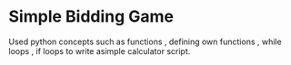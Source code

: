 # Simple Bidding Game
Used python concepts such as functions , defining own functions , while loops , if loops to write  asimple calculator script.
